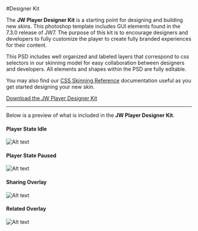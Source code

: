 #Designer Kit

The **JW Player Designer Kit** is a starting point for designing and building new skins. This photoshop template includes GUI elements found in the 7.3.0 release of JW7. The purpose of this kit is to encourage designers and developers to fully customize the player to create fully branded experiences for their content.

This PSD includes well organized and labeled layers that correspond to css selectors in our skinning model for easy collaboration between designers and developers. All elements and shapes within the PSD are fully editable.

You may also find our [CSS Skinning Reference](http://developer.jwplayer.com/jw-player/css-skinning-reference.html) documentation useful as you get started designing your new skin.

[Download the JW Player Designer Kit](http://developer.jwplayer.com/downloads/kits/jw-player/jw7-designers-kit-v7-3-0.zip)

***

Below is a preview of what is included in the **JW Player Designer Kit**.

<h4>Player State Idle</h4>

![Alt text](/img/00-player-idle.png)

<h4>Player State Paused</h4>

![Alt text](/img/01-player-paused.png)

<h4>Sharing Overlay</h4>

![Alt text](/img/02-sharing-plugin.png)

<h4>Related Overlay</h4>

![Alt text](/img/03-related-plugin.png)